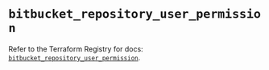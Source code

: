 # `bitbucket_repository_user_permission`

Refer to the Terraform Registry for docs: [`bitbucket_repository_user_permission`](https://registry.terraform.io/providers/drfaust92/bitbucket/2.50.0/docs/resources/repository_user_permission).
